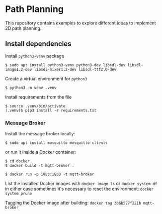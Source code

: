 # Path Planning

This repository contains examples to explore different ideas to implement 2D path planning.

## Install dependencies

Install `python3-venv` package

```
$ sudo apt install python3-venv python3-dev libsdl-dev libsdl-image1.2-dev libsdl-mixer1.2-dev libsdl-ttf2.0-dev
```

Create a virtual environment for `python3`

```
$ python3 -m venv .venv
```

Install requirements from the file

```
$ source .venv/bin/activate
(.venv)$ pip3 install -r requirements.txt
```

### Message Broker

Install the message broker locally:

```
$ sudo apt install mosquitto mosquitto-clients
```
or run it inside a Docker container:

```
$ cd docker
$ docker build -t mqtt-broker . 
```

```
$ docker run -p 1883:1883 -t mqtt-broker
```

List the installed Docker images with `docker image ls` or `docker system df` in either case sometimes it's necessary to reset the environment: `docker system prune`  

Tagging the Docker image after building: `docker tag 3b6b527f221b mqtt-broker` 